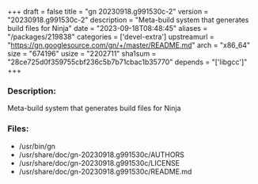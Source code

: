 +++
draft = false
title = "gn 20230918.g991530c-2"
version = "20230918.g991530c-2"
description = "Meta-build system that generates build files for Ninja"
date = "2023-09-18T08:48:45"
aliases = "/packages/219838"
categories = ['devel-extra']
upstreamurl = "https://gn.googlesource.com/gn/+/master/README.md"
arch = "x86_64"
size = "674196"
usize = "2202711"
sha1sum = "28ce725d0f359755cbf236c5b7b71cbac1b35770"
depends = "['libgcc']"
+++
### Description: 
Meta-build system that generates build files for Ninja

### Files: 
* /usr/bin/gn
* /usr/share/doc/gn-20230918.g991530c/AUTHORS
* /usr/share/doc/gn-20230918.g991530c/LICENSE
* /usr/share/doc/gn-20230918.g991530c/README.md
